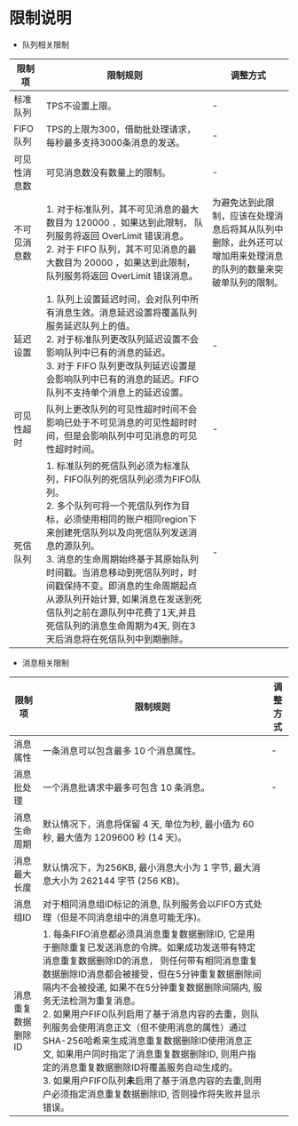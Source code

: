 # 限制说明
- 队列相关限制

| 限制项       | 限制规则                                                     | 调整方式                                                     |
| ------------ | ------------------------------------------------------------ | ------------------------------------------------------------ |
| 标准队列     | TPS不设置上限。                                              | -                                                            |
| FIFO队列     | TPS的上限为300，借助批处理请求，每秒最多支持3000条消息的发送。 | -                                                            |
| 可见性消息数 | 可见消息数没有数量上的限制。| -                                                            |
| 不可见消息数 | 1. 对于标准队列，其不可见消息的最大数目为 120000 ，如果达到此限制， 队列服务将返回 OverLimit 错误消息。<br/>2. 对于 FIFO 队列，其不可见消息的最大数目为 20000 ，如果达到此限制， 队列服务将返回 OverLimit 错误消息。 | 为避免达到此限制，应该在处理消息后将其从队列中删除，此外还可以增加用来处理消息的队列的数量来突破单队列的限制。 |
| 延迟设置     | 1. 队列上设置延迟时间，会对队列中所有消息生效。消息延迟设置将覆盖队列服务延迟队列上的值。<br/>2. 对于标准队列更改队列延迟设置不会影响队列中已有的消息的延迟。<br/>3. 对于 FIFO 队列更改队列延迟设置是会影响队列中已有的消息的延迟。FIFO 队列不支持单个消息上的延迟设置。 | -                                                            |
| 可见性超时   | 队列上更改队列的可见性超时时间不会影响已处于不可见消息的可见性超时时间，但是会影响队列中可见消息的可见性超时时间。 | -                                                            |
| 死信队列     | 1. 标准队列的死信队列必须为标准队列，FIFO队列的死信队列必须为FIFO队列。<br/>2. 多个队列可将一个死信队列作为目标，必须使用相同的账户相同region下来创建死信队列以及向死信队列发送消息的源队列。<br/>3. 消息的生命周期始终基于其原始队列时间戳。当消息移动到死信队列时，时间戳保持不变。即消息的生命周期起点从源队列开始计算, 如果消息在发送到死信队列之前在源队列中花费了1天,并且死信队列的消息生命周期为4天, 则在3天后消息将在死信队列中到期删除。 | -                                                            |



- 消息相关限制

| 限制项             | 限制规则                                                     | 调整方式 |
| ------------------ | ------------------------------------------------------------ | -------- |
| 消息属性           | 一条消息可以包含最多 10 个消息属性。                         | -        |
| 消息批处理         | 一个消息批请求中最多可包含 10 条消息。                       | -        |
| 消息生命周期       | 默认情况下，消息将保留 4 天, 单位为秒, 最小值为 60 秒, 最大值为 1209600 秒 (14 天)。 |          |
| 消息最大长度       | 默认情况下，为256KB, 最小消息大小为 1 字节, 最大消息大小为 262144 字节 (256 KB)。 |          |
| 消息组ID           | 对于相同消息组ID标记的消息, 队列服务会以FIFO方式处理（但是不同消息组中的消息可能无序)。 |          |
| 消息重复数据删除ID | 1. 每条FIFO消息都必须具消息重复数据删除ID, 它是用于删除重复已发送消息的令牌。如果成功发送带有特定消息重复数据删除ID的消息， 则任何带有相同消息重复数据删除ID消息都会被接受，但在5分钟重复数据删除间隔内不会被投递, 如果不在5分钟重复数据删除间隔内, 服务无法检测为重复消息。<br/>2. 如果用户FIFO队列启用了基于消息内容的去重，则队列服务会使用消息正文（但不使用消息的属性）通过SHA-256哈希来生成消息重复数据删除ID使用消息正文, 如果用户同时指定了消息重复数据删除ID, 则用户指定的消息重复数据删除ID将覆盖服务自动生成的。<br/>3. 如果用户FIFO队列**未**启用了基于消息内容的去重,则用户必须指定消息重复数据删除ID, 否则操作将失败并显示错误。 |          |



